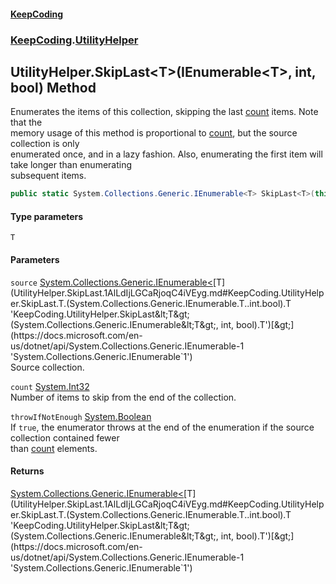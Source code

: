 #### [KeepCoding](index.md 'index')
### [KeepCoding](KeepCoding.md 'KeepCoding').[UtilityHelper](UtilityHelper.md 'KeepCoding.UtilityHelper')
## UtilityHelper.SkipLast&lt;T&gt;(IEnumerable&lt;T&gt;, int, bool) Method
Enumerates the items of this collection, skipping the last [count](UtilityHelper.SkipLast.1AlLdIjLGCaRjoqC4iVEyg.md#KeepCoding.UtilityHelper.SkipLast.T.(System.Collections.Generic.IEnumerable.T..int.bool).count 'KeepCoding.UtilityHelper.SkipLast&lt;T&gt;(System.Collections.Generic.IEnumerable&lt;T&gt;, int, bool).count') items. Note that the  
memory usage of this method is proportional to [count](UtilityHelper.SkipLast.1AlLdIjLGCaRjoqC4iVEyg.md#KeepCoding.UtilityHelper.SkipLast.T.(System.Collections.Generic.IEnumerable.T..int.bool).count 'KeepCoding.UtilityHelper.SkipLast&lt;T&gt;(System.Collections.Generic.IEnumerable&lt;T&gt;, int, bool).count'), but the source collection is only  
enumerated once, and in a lazy fashion. Also, enumerating the first item will take longer than enumerating  
subsequent items.
```csharp
public static System.Collections.Generic.IEnumerable<T> SkipLast<T>(this System.Collections.Generic.IEnumerable<T> source, int count, bool throwIfNotEnough=false);
```
#### Type parameters
<a name='KeepCoding.UtilityHelper.SkipLast.T.(System.Collections.Generic.IEnumerable.T..int.bool).T'></a>
`T`  
  
#### Parameters
<a name='KeepCoding.UtilityHelper.SkipLast.T.(System.Collections.Generic.IEnumerable.T..int.bool).source'></a>
`source` [System.Collections.Generic.IEnumerable&lt;](https://docs.microsoft.com/en-us/dotnet/api/System.Collections.Generic.IEnumerable-1 'System.Collections.Generic.IEnumerable`1')[T](UtilityHelper.SkipLast.1AlLdIjLGCaRjoqC4iVEyg.md#KeepCoding.UtilityHelper.SkipLast.T.(System.Collections.Generic.IEnumerable.T..int.bool).T 'KeepCoding.UtilityHelper.SkipLast&lt;T&gt;(System.Collections.Generic.IEnumerable&lt;T&gt;, int, bool).T')[&gt;](https://docs.microsoft.com/en-us/dotnet/api/System.Collections.Generic.IEnumerable-1 'System.Collections.Generic.IEnumerable`1')  
Source collection.
  
<a name='KeepCoding.UtilityHelper.SkipLast.T.(System.Collections.Generic.IEnumerable.T..int.bool).count'></a>
`count` [System.Int32](https://docs.microsoft.com/en-us/dotnet/api/System.Int32 'System.Int32')  
Number of items to skip from the end of the collection.
  
<a name='KeepCoding.UtilityHelper.SkipLast.T.(System.Collections.Generic.IEnumerable.T..int.bool).throwIfNotEnough'></a>
`throwIfNotEnough` [System.Boolean](https://docs.microsoft.com/en-us/dotnet/api/System.Boolean 'System.Boolean')  
If `true`, the enumerator throws at the end of the enumeration if the source collection contained fewer  
than [count](UtilityHelper.SkipLast.1AlLdIjLGCaRjoqC4iVEyg.md#KeepCoding.UtilityHelper.SkipLast.T.(System.Collections.Generic.IEnumerable.T..int.bool).count 'KeepCoding.UtilityHelper.SkipLast&lt;T&gt;(System.Collections.Generic.IEnumerable&lt;T&gt;, int, bool).count') elements.
  
#### Returns
[System.Collections.Generic.IEnumerable&lt;](https://docs.microsoft.com/en-us/dotnet/api/System.Collections.Generic.IEnumerable-1 'System.Collections.Generic.IEnumerable`1')[T](UtilityHelper.SkipLast.1AlLdIjLGCaRjoqC4iVEyg.md#KeepCoding.UtilityHelper.SkipLast.T.(System.Collections.Generic.IEnumerable.T..int.bool).T 'KeepCoding.UtilityHelper.SkipLast&lt;T&gt;(System.Collections.Generic.IEnumerable&lt;T&gt;, int, bool).T')[&gt;](https://docs.microsoft.com/en-us/dotnet/api/System.Collections.Generic.IEnumerable-1 'System.Collections.Generic.IEnumerable`1')  
